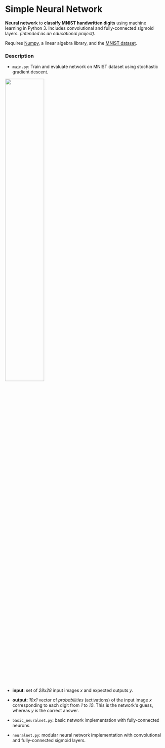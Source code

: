 # Simple Neural Network

**Neural network** to **classify MNIST handwritten digits** using machine learning in Python 3. Includes convolutional and fully-connected sigmoid layers. *(intended as an educational project).*

Requires [Numpy](https://scipy.org/install/), a linear algebra library, and the [MNIST dataset](http://yann.lecun.com/exdb/mnist/).

### Description

- `main.py`: Train and evaluate network on MNIST dataset using stochastic gradient descent.

<img src="https://upload.wikimedia.org/wikipedia/commons/2/27/MnistExamples.png" width=50% height=50%>

  + **input**: set of *28x28* input images *x* and expected outputs *y*.

  + **output**: *10x1* vector of *probabilities* (activations) of the input image *x* corresponding to each digit from *1* to *10*. This is the network's guess, whereas *y* is the correct answer.

- `basic_neuralnet.py`: basic network implementation with fully-connected neurons.

- `neuralnet.py`: modular neural network implementation with convolutional and fully-connected sigmoid layers.
